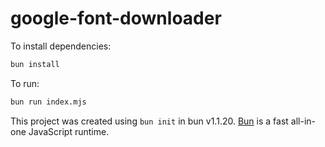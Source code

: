 # google-font-downloader

To install dependencies:

```bash
bun install
```

To run:

```bash
bun run index.mjs
```

This project was created using `bun init` in bun v1.1.20. [Bun](https://bun.sh) is a fast all-in-one JavaScript runtime.
